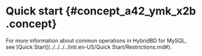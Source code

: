 # Quick start {#concept_a42_ymk_x2b .concept}

For more information about common operations in HybridBD for MySQL, see [Quick Start](../../../../intl.en-US/Quick Start/Restrictions.md#).

